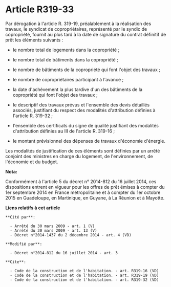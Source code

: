 # Article R319-33

Par dérogation à l'article R. 319-19, préalablement à la réalisation des travaux, le syndicat de copropriétaires, représenté
par le syndic de copropriété, fournit au plus tard à la date de signature du contrat définitif de prêt les éléments
suivants :

- le nombre total de logements dans la copropriété ;

- le nombre total de bâtiments dans la copropriété ;

- le nombre de bâtiments de la copropriété qui font l'objet des travaux ;

- le nombre de copropriétaires participant à l'avance ;

- la date d'achèvement la plus tardive d'un des bâtiments de la copropriété qui font l'objet des travaux ;

- le descriptif des travaux prévus et l'ensemble des devis détaillés associés, justifiant du respect des modalités
d'attribution définies à l'article R. 319-32 ;

- l'ensemble des certificats du signe de qualité justifiant des modalités d'attribution définies au III de l'article R.
319-16 ;

- le montant prévisionnel des dépenses de travaux d'économie d'énergie. 

Les modalités de justification de ces éléments sont définies par un arrêté conjoint des ministres en charge du logement, de
l'environnement, de l'économie et du budget.

**Nota:**

Conformément à l'article 5 du décret n° 2014-812 du 16 juillet 2014, ces dispositions entrent en vigueur pour les offres de
prêt émises à compter du 1er septembre 2014 en France métropolitaine et à compter du 1er octobre 2015 en Guadeloupe, en
Martinique, en Guyane, à La Réunion et à Mayotte.

**Liens relatifs à cet article**

	**Cité par**:

	  - Arrêté du 30 mars 2009 - art. 1 (V)
	  - Arrêté du 30 mars 2009 - art. 13 (V)
	  - Décret n°2014-1437 du 2 décembre 2014 - art. 4 (VD)

	**Modifié par**:

	  - Décret n°2014-812 du 16 juillet 2014 - art. 3

	**Cite**:

	  - Code de la construction et de l'habitation. - art. R319-16 (VD)
	  - Code de la construction et de l'habitation. - art. R319-19 (VD)
	  - Code de la construction et de l'habitation. - art. R319-32 (VD)
